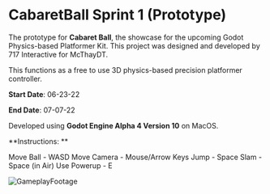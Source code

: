 # CabaretBall Sprint 1 (Prototype)

The prototype for **Cabaret Ball**, the showcase for the upcoming Godot Physics-based Platformer Kit. 
This project was designed and developed by 717 Interactive for McThayDT.

This functions as a free to use 3D physics-based precision platformer controller.

**Start Date**: 06-23-22

**End Date**: 07-07-22

Developed using **Godot Engine Alpha 4 Version 10** on MacOS.

**Instructions: 
**

Move Ball - WASD
Move Camera - Mouse/Arrow Keys
Jump - Space
Slam - Space (in Air)
Use Powerup - E

![GameplayFootage](https://user-images.githubusercontent.com/107786093/178137514-ac57850b-3306-45ca-ad08-a4827fe15f57.gif)
